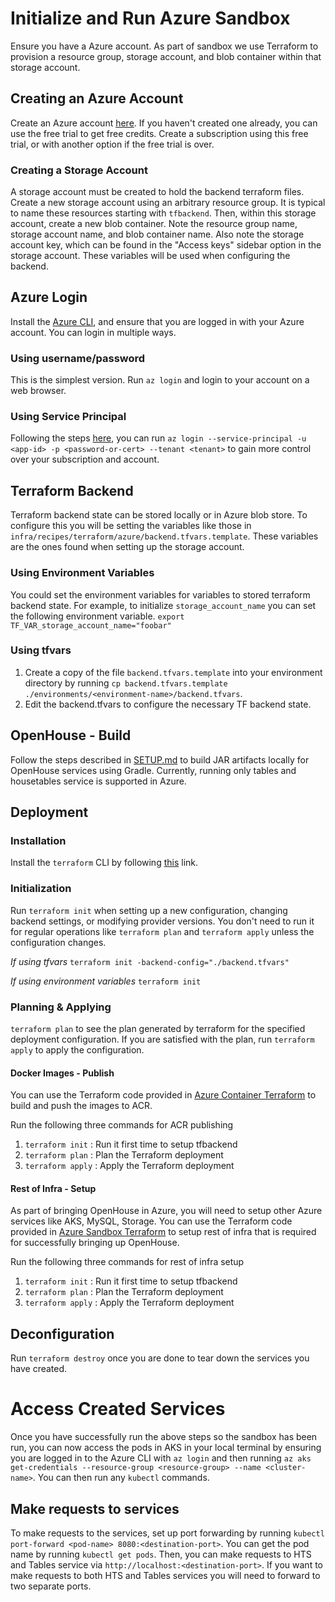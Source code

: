 # Initialize and Run Azure Sandbox
Ensure you have a Azure account. As part of sandbox we use Terraform to provision a resource group, storage account, and blob container within that storage account. 

## Creating an Azure Account

Create an Azure account [here](https://azure.microsoft.com/en-us/pricing/purchase-options/azure-account). If you haven't created one already, you can use the free trial to get free credits. Create a subscription using this free trial, or with another option if the free trial is over.

### Creating a Storage Account

A storage account must be created to hold the backend terraform files. Create a new storage account using an arbitrary resource group. It is typical to name these resources starting with `tfbackend`. Then, within this storage account, create a new blob container. Note the resource group name, storage account name, and blob container name. Also note the storage account key, which can be found in the "Access keys" sidebar option in the storage account. These variables will be used when configuring the backend.

## Azure Login

Install the [Azure CLI](https://learn.microsoft.com/en-us/cli/azure/), and ensure that you are logged in with your Azure account. You can login in multiple ways.

### Using username/password

This is the simplest version. Run `az login` and login to your account on a web browser.

### Using Service Principal

Following the steps [here](https://learn.microsoft.com/en-us/cli/azure/authenticate-azure-cli-service-principal), you can run `az login --service-principal -u <app-id> -p <password-or-cert> --tenant <tenant>` to gain more control over your subscription and account.

## Terraform Backend
 
Terraform backend state can be stored locally or in Azure blob store. To configure this you will be setting the variables like those in `infra/recipes/terraform/azure/backend.tfvars.template`. These variables are the ones found when setting up the storage account.

### Using Environment Variables
You could set the environment variables for variables to stored terraform backend state. For example, to initialize `storage_account_name` you can set the following environment variable.
`export TF_VAR_storage_account_name="foobar"`

### Using tfvars
1. Create a copy of the file `backend.tfvars.template` into your environment directory by running
`cp backend.tfvars.template ./environments/<environment-name>/backend.tfvars`.
2. Edit the backend.tfvars to configure the necessary TF backend state.

## OpenHouse  - Build

Follow the steps described in [SETUP.md](SETUP.md#build-containers) to build JAR artifacts locally for OpenHouse services using Gradle. Currently, running only tables and housetables service is supported in Azure.


## Deployment

### Installation

Install the `terraform` CLI by following [this](https://developer.hashicorp.com/terraform/tutorials/aws-get-started/install-cli) link.

### Initialization

Run `terraform init` when setting up a new configuration, changing backend settings, or modifying provider versions. You don't need to run it for regular operations like `terraform plan` and `terraform apply` unless the configuration changes.

_If using tfvars_
`terraform init -backend-config="./backend.tfvars"`

_If using environment variables_
`terraform init`

### Planning & Applying

`terraform plan` to see the plan generated by terraform for the specified deployment configuration. If you are satisfied with the plan, run `terraform apply` to apply the configuration.

#### Docker Images - Publish

You can use the Terraform code provided in [Azure Container Terraform](infra/recipes/terraform/azure/environments/container) to build and push the images to ACR.

Run the following three commands for ACR publishing

1. `terraform init` : Run it first time to setup tfbackend
2. `terraform plan` : Plan the Terraform deployment
3. `terraform apply` : Apply the Terraform deployment

#### Rest of Infra - Setup

As part of bringing OpenHouse in Azure, you will need to setup other Azure services like AKS, MySQL, Storage. You can use the Terraform code provided in [Azure Sandbox Terraform](infra/recipes/terraform/azure/environments/sandbox) to setup rest of infra that is required for successfully bringing up OpenHouse.

Run the following three commands for rest of infra setup

1. `terraform init` : Run it first time to setup tfbackend
2. `terraform plan` : Plan the Terraform deployment
3. `terraform apply` : Apply the Terraform deployment

## Deconfiguration

Run `terraform destroy` once you are done to tear down the services you have created.

# Access Created Services

Once you have successfully run the above steps so the sandbox has been run, you can now access the pods in AKS in your local terminal by ensuring you are logged in to the Azure CLI with `az login` and then running
`az aks get-credentials --resource-group <resource-group> --name <cluster-name>`. You can then run any `kubectl` commands.

## Make requests to services

To make requests to the services, set up port forwarding by running `kubectl port-forward <pod-name> 8080:<destination-port>`. You can get the pod name by running `kubectl get pods`. Then, you can make requests to HTS and Tables service via `http://localhost:<destination-port>`. If you want to make requests to both HTS and Tables services you will need to forward to two separate ports.
